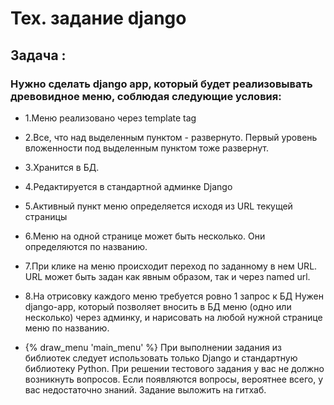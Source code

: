 # Тех. задание django

<h2> Задача :</h2>

<h3>Нужно сделать django app, который будет реализовывать древовидное меню, соблюдая следующие условия:</h3>

- 1.Меню реализовано через template tag

- 2.Все, что над выделенным пунктом - развернуто. Первый уровень вложенности под выделенным пунктом тоже развернут.

- 3.Хранится в БД.

- 4.Редактируется в стандартной админке Django

- 5.Активный пункт меню определяется исходя из URL текущей страницы

- 6.Меню на одной странице может быть несколько. Они определяются по названию.

- 7.При клике на меню происходит переход по заданному в нем URL. URL может быть задан как явным образом, так и через named url.

- 8.На отрисовку каждого меню требуется ровно 1 запрос к БД
 Нужен django-app, который позволяет вносить в БД меню (одно или несколько) через админку, и нарисовать на любой нужной странице меню по названию.


- {% draw_menu 'main_menu' %}
 При выполнении задания из библиотек следует использовать только Django и стандартную библиотеку Python.
При решении тестового задания у вас не должно возникнуть вопросов. Если появляются вопросы, вероятнее всего, у вас недостаточно знаний.
Задание выложить на гитхаб.
